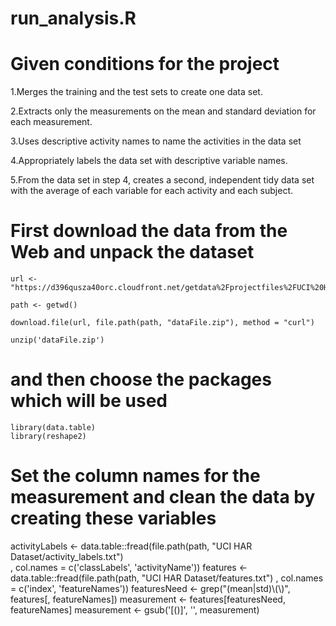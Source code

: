 # run_analysis.R
# Given conditions for the project

1.Merges the training and the test sets to create one data set.

2.Extracts only the measurements on the mean and standard deviation for each measurement.

3.Uses descriptive activity names to name the activities in the data set

4.Appropriately labels the data set with descriptive variable names.

5.From the data set in step 4, creates a second, independent tidy data set with the average of each variable for each activity and each subject.

# First download the data from the Web and unpack the dataset

    url <- "https://d396qusza40orc.cloudfront.net/getdata%2Fprojectfiles%2FUCI%20HAR%20Dataset.zip"

    path <- getwd()
  
    download.file(url, file.path(path, "dataFile.zip"), method = "curl")
    
    unzip('dataFile.zip')

# and then choose the packages which will be used

    library(data.table)
    library(reshape2)

# Set the column names for the measurement and clean the data by creating these variables 
  
  activityLabels <- data.table::fread(file.path(path, "UCI HAR Dataset/activity_labels.txt")                           
                                 , col.names = c('classLabels', 'activityName'))
  features <- data.table::fread(file.path(path, "UCI HAR Dataset/features.txt")
                                , col.names = c('index', 'featureNames'))
  featuresNeed <- grep("(mean|std)\\(\\)", features[, featureNames])
  measurement <- features[featuresNeed, featureNames]
  measurement <- gsub('[()]', '', measurement)
